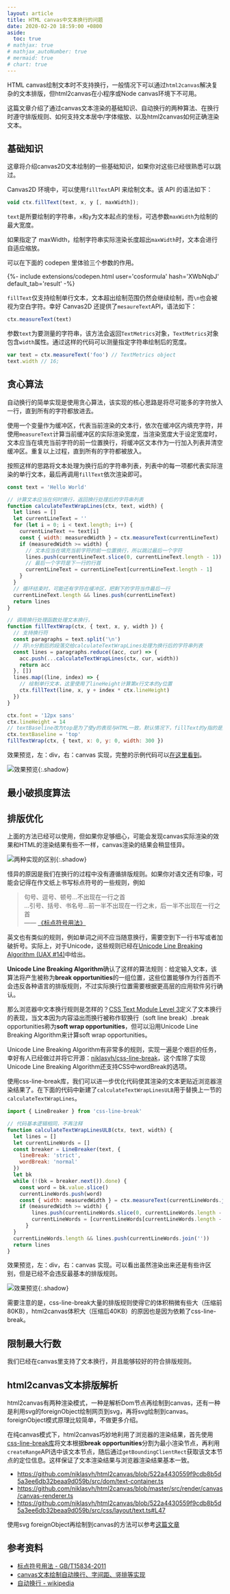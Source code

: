 ```yaml
---
layout: article
title: HTML canvas中文本换行的问题
date: 2020-02-20 18:59:00 +0800
aside:
  toc: true
# mathjax: true
# mathjax_autoNumber: true
# mermaid: true
# chart: true
---
```


HTML canvas绘制文本时不支持换行，一般情况下可以通过`html2canvas`解决复杂的文本排版，但html2canvas在小程序或Node canvas环境下不可用。

这篇文章介绍了通过canvas文本渲染的基础知识、自动换行的两种算法、在换行时遵守排版规则、如何支持文本居中/字体缩放、以及html2canvas如何正确渲染文本。

<!--more-->

## 基础知识

这章将介绍canvas2D文本绘制的一些基础知识，如果你对这些已经很熟悉可以跳过。

Canvas2D 环境中，可以使用`fillText`API 来绘制文本。该 API 的语法如下：

```javascript
void ctx.fillText(text, x, y [, maxWidth]);
```

`text`是所要绘制的字符串，`x`和`y`为文本起点的坐标，可选参数`maxWidth`为绘制的最大宽度。

如果指定了 maxWidth，绘制字符串实际渲染长度超出`maxWidth`时，文本会进行自适应缩放。

可以在下面的 codepen 里体验三个参数的作用。

<div>{%- include extensions/codepen.html user='cosformula' hash='XWbNqbJ' default_tab='result' -%}</div>

`fillText`仅支持绘制单行文本，文本超出绘制范围仍然会继续绘制，而`\n`也会被视为空白字符。幸好 Canvas2D 还提供了`mesaureText`API，语法如下：

```javascript
ctx.measureText(text)
```

参数`text`为要测量的字符串，该方法会返回`TextMetrics`对象，`TextMetrics`对象包含`width`属性。通过这样的代码可以测量指定字符串绘制后的宽度。

```javascript
var text = ctx.measureText('foo') // TextMetrics object
text.width // 16;
```

## 贪心算法

自动换行的简单实现是使用贪心算法，该实现的核心思路是将尽可能多的字符放入一行，直到所有的字符都放进去。

使用一个变量作为缓冲区，代表当前渲染的文本行，依次在缓冲区内填充字符，并使用`measureText`计算当前缓冲区的实际渲染宽度，当渲染宽度大于设定宽度时，文本应当在填充当前字符的前一位置换行，将缓冲区文本作为一行加入列表并清空缓冲区。重复以上过程，直到所有的字符都被放入。

按照这样的思路将文本处理为换行后的字符串列表，列表中的每一项都代表实际渲染的单行文本，最后再调用`fillText`依次渲染即可。

```javascript
const text = 'Hello World'

// 计算文本应当在何时换行，返回换行处理后的字符串列表
function calculateTextWrapLines(ctx, text, width) {
  let lines = []
  let currentLineText = ''
  for (let i = 0; i < text.length; i++) {
    currentLineText += text[i]
    const { width: measuredWidth } = ctx.measureText(currentLineText)
    if (measuredWidth >= width) {
      // 文本应当在填充当前字符的前一位置换行，所以跳过最后一个字符
      lines.push(currentLineText.slice(0, currentLineText.length - 1))
      // 最后一个字符是下一行的行首
      currentLineText = currentLineText[currentLineText.length - 1]
    }
  }
  // 循环结束时，可能还有字符在缓冲区，把剩下的字符当作最后一行
  currentLineText.length && lines.push(currentLineText)
  return lines
}

// 调用换行处理函数处理文本换行，
function fillTextWrap(ctx, { text, x, y, width }) {
  // 支持换行符
  const paragraphs = text.split('\n')
  // 将\n分割后的段落交给calculateTextWrapLines处理为换行后的字符串列表
  const lines = paragraphs.reduce((acc, cur) => {
    acc.push(...calculateTextWrapLines(ctx, cur, width))
    return acc
  }, [])
  lines.map((line, index) => {
    // 绘制单行文本，这里使用了lineHeight计算第x行文本的y位置
    ctx.fillText(line, x, y + index * ctx.lineHeight)
  })
}

ctx.font = '12px sans'
ctx.lineHeight = 14
// textBaseline改为top是为了使y的表现与HTML一致，默认情况下，fillText的y指的是文本基线的位置
ctx.textBaseline = 'top'
fillTextWrap(ctx, { text, x: 0, y: 0, width: 300 })
```

效果预览，左：div，右：canvas 实现，完整的示例代码可以[在这里看到](https://codepen.io/cosformula/pen/MWwbVqL)。

![效果预览](/assets/img/canvas-text-wrap/naive-example.png){:.shadow}


## 最小破损度算法



## 排版优化

上面的方法已经可以使用，但如果你足够细心，可能会发现canvas实际渲染的效果和HTML的渲染结果有些不一样，canvas渲染的结果会稍显怪异。

![两种实现的区别](/assets/img/canvas-text-wrap/naive-example-difference.png){:.shadow}

怪异的原因是我们在换行的过程中没有遵循排版规则。如果你对语文还有印象，可能会记得在作文纸上书写标点符号的一些规则，例如

> 句号、逗号、顿号...不出现在一行之首<br/>...引号、括号、书名号...前一半不出现在一行之末，后一半不出现在一行之首<br/>—— [《标点符号用法》](http://www.moe.gov.cn/ewebeditor/uploadfile/2015/01/13/20150113091548267.pdf)

英文也有类似的规则，例如单词之间不应当随意换行，需要空到下一行书写或者加破折号。实际上，对于Unicode，这些规则已经在[Unicode Line Breaking Algorithm (UAX #14)](http://unicode.org/reports/tr14/)中给出。

**Unicode Line Breaking Algorithm**确认了这样的算法规则：给定输入文本，该算法将产生被称为**break opportunities**的一组位置，这些位置能够作为行首而不会违反各种语言的排版规则，不过实际换行位置需要根据更高层的应用软件另行确认。

那么浏览器中文本换行规则是怎样的？[CSS Text Module Level 3](https://www.w3.org/TR/css-text-3/#line-breaking)定义了文本换行的表现，当文本因为内容溢出而换行被称作软换行（soft line break）.break opportunities称为**soft wrap opportunities**，但可以沿用Unicode Line Breaking Algorithm来计算soft wrap opportunities。

Unicode Line Breaking Algorithm有非常多的规则，实现一遍是个艰巨的任务，幸好有人已经做过并将它开源：[niklasvh/css-line-break](https://github.com/niklasvh/css-line-break)，这个库除了实现Unicode Line Breaking Algorithm还支持CSS中wordBreak的选项。

使用css-line-break库，我们可以进一步优化代码使其渲染的文本更贴近浏览器渲染结果了。在下面的代码中新建了`calculateTextWrapLinesULB`用于替换上一节的`calculateTextWrapLines`。

```javascript
import { LineBreaker } from 'css-line-break'

// 代码基本逻辑相同，不再注释
function calculateTextWrapLinesULB(ctx, text, width) {
  let lines = []
  let currentLineWords = []
  const breaker = LineBreaker(text, {
    lineBreak: 'strict',
    wordBreak: 'normal'
  })
  let bk
  while (!(bk = breaker.next()).done) {
    const word = bk.value.slice()
    currentLineWords.push(word)
    const { width: measuredWidth } = ctx.measureText(currentLineWords.join(''))
    if (measuredWidth >= width) {
        lines.push(currentLineWords.slice(0, currentLineWords.length - 1).join(''))
        currentLineWords = [currentLineWords[currentLineWords.length - 1]]
      }
  }
  currentLineWords.length && lines.push(currentLineWords.join(''))
  return lines
}

```

效果预览，左：div，右：canvas 实现。可以看出虽然渲染出来还是有些许区别，但是已经不会违反最基本的排版规则。

![效果预览](/assets/img/canvas-text-wrap/ULB-example.png){:.shadow}

需要注意的是，css-line-break大量的排版规则使得它的体积稍微有些大（压缩前80KB），html2canvas体积大（压缩后40KB）的原因也是因为依赖了css-line-break。

## 限制最大行数

我们已经在canvas里支持了文本换行，并且能够较好的符合排版规则。

## 

<!-- ## 效率优化？ -->

## html2canvas文本排版解析

html2canvas有两种渲染模式，一种是解析Dom节点再绘制到canvas，还有一种是利用svg的foreignObject绘制网页到svg，再将svg绘制到canvas。foreignObject模式原理比较简单，不做更多介绍。

在纯canvas模式下，html2canvas巧妙地利用了浏览器的渲染结果，首先使用[css-line-break库](https://github.com/niklasvh/css-line-break)将文本根据**break opportunities**分割为最小渲染节点，再利用`createRange`API选中该文本节点，随后通过`getBoundingClientRect`获取该文本节点的定位信息。这样保证了文本渲染结果与浏览器渲染结果基本一致。

- https://github.com/niklasvh/html2canvas/blob/522a4430559f9cdb8b5d5a3ee6db32beaa9d059b/src/dom/text-container.ts
- https://github.com/niklasvh/html2canvas/blob/master/src/render/canvas/canvas-renderer.ts
- https://github.com/niklasvh/html2canvas/blob/522a4430559f9cdb8b5d5a3ee6db32beaa9d059b/src/css/layout/text.ts#L47

使用svg foreignObject再绘制到canvas的方法可以参考[这篇文章](https://www.zhangxinxu.com/wordpress/2017/08/svg-foreignobject/)


## 参考资料

- [标点符号用法 - GB/T15834-2011 ](http://www.moe.gov.cn/ewebeditor/uploadfile/2015/01/13/20150113091548267.pdf)
- [canvas文本绘制自动换行、字间距、竖排等实现](https://www.zhangxinxu.com/wordpress/2018/02/canvas-text-break-line-letter-spacing-vertical/)
- [自动换行 - wikipedia](https://zh.wikipedia.org/wiki/%E8%87%AA%E5%8A%A8%E6%8D%A2%E8%A1%8C)

<!-- 
Success Text.
{:.success}
Info Text.
{:.info}
Warning Text.
{:.warning}
Error Text.
{:.error}

`success`{:.success}
`info`{:.info}
`warning`{:.warning}
`error`{:.error}

<div>{%- include extensions/codepen.html user='cosformula' hash='MWwbVqL' default_tab='result' -%}</div>
http://www.rozmichelle.com/kami2/
When $$a \ne 0$$, there are two solutions to $$ax^2 + bx + c = 0$$ and they are
$$x_1 = {-b + \sqrt{b^2-4ac} \over 2a}$$
$$x_2 = {-b - \sqrt{b^2-4ac} \over 2a} \notag$$ -->
